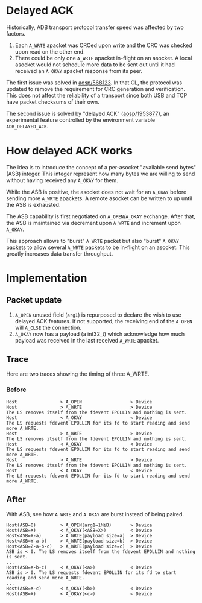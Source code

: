# Delayed ACK

Historically, ADB transport protocol transfer speed was affected by two factors.

1. Each `A_WRTE` apacket was CRCed upon write and the CRC was checked upon read on the other end.
2. There could be only one `A_WRTE` apacket in-flight on an asocket. A local asocket
would not schedule more data to be sent out until it had received an `A_OKAY` apacket response from
its peer.

The first issue was solved in [aosp/568123](https://android-review.googlesource.com/q/568123).
In that CL, the protocol was updated to remove the requirement for CRC generation and verification.
This does not affect the reliability of a transport since both USB and TCP have packet checksums of their own.

The second issue is solved by "delayed ACK" ([aosp/1953877](https://android-review.googlesource.com/q/1953877)),
an experimental feature controlled by the environment variable `ADB_DELAYED_ACK`.

# How delayed ACK works

The idea is to introduce the concept of a per-asocket "available send bytes" (ASB) integer.
This integer represent how many bytes we are willing to send without having received any
`A_OKAY` for them.

While the ASB is positive, the asocket does not wait for an `A_OKAY` before sending
more `A_WRTE` apackets. A remote asocket can be written to up until the ASB is exhausted.

The ASB capability is first negotiated on `A_OPEN`/`A_OKAY` exchange. After
that, the ASB is maintained via decrement upon `A_WRTE` and increment
upon `A_OKAY`.

This approach allows to "burst" `A_WRTE` packet but also "burst" `A_OKAY` packets
to allow several `A_WRTE` packets to be in-flight on an asocket. This greatly
increases data transfer throughput.

# Implementation

## Packet update
1. `A_OPEN` unused field (`arg1`) is repurposed to declare the wish to use delayed ACK features.
If not supported, the receiving end of the `A_OPEN` will `A_CLSE` the connection.
2. `A_OKAY` now has a payload (a int32_t) which acknowledge how much payload was
received in the last received `A_WRTE` apacket.

## Trace

Here are two traces showing the timing of three A_WRTE.

### Before
```
Host                > A_OPEN                  > Device
Host                > A_WRTE                  > Device
The LS removes itself from the fdevent EPOLLIN and nothing is sent.
Host                < A_OKAY                  < Device
The LS requests fdevent EPOLLIN for its fd to start reading and send more A_WRTE.
Host                > A_WRTE                  > Device
The LS removes itself from the fdevent EPOLLIN and nothing is sent.
Host                < A_OKAY                  < Device
The LS requests fdevent EPOLLIN for its fd to start reading and send more A_WRTE.
Host                > A_WRTE                  > Device
The LS removes itself from the fdevent EPOLLIN and nothing is sent.
Host                < A_OKAY                  < Device
The LS requests fdevent EPOLLIN for its fd to start reading and send more A_WRTE.
```


## After

With ASB, see how `A_WRTE` and `A_OKAY` are burst instead of being paired.

```
Host(ASB=0)         > A_OPEN(arg1=1MiB)       > Device
Host(ASB=X)         < A_OKAY(<ASB=X>)         < Device
Host<ASB=X-a)       > A_WRTE(payload size=a)  > Device
Host<ASB=Y-a-b)     > A_WRTE(payload size=b)  > Device
Host<ASB=Z-a-b-c)   > A_WRTE(payload size=c)  > Device
ASB is < 0. The LS removes itself from the fdevent EPOLLIN and nothing is sent.
...
Host(ASB=X-b-c)     < A_OKAY(<a>)             < Device
ASB is > 0. The LS requests fdevent EPOLLIN for its fd to start reading and send more A_WRTE.
...
Host(ASB=X-c)       < A_OKAY(<b>)             < Device
Host(ASB=X)         < A_OKAY(<c>)             < Device
```


